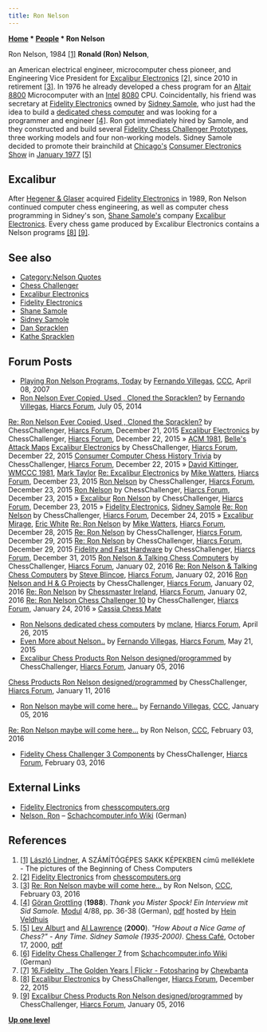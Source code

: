 ```yaml
---
title: Ron Nelson
---
```

**[Home](Home "Home") \* [People](People "People") \* Ron Nelson**



 [](File:RonNelson.JPG) Ron Nelson, 1984 <a id="cite-note-1" href="#cite-ref-1">[1]</a> 
**Ronald (Ron) Nelson**,  

an American electrical engineer, microcomputer chess pioneer, and Engineering Vice President for [Excalibur Electronics](Excalibur_Electronics "Excalibur Electronics") <a id="cite-note-2" href="#cite-ref-2">[2]</a>, since 2010 in retirement <a id="cite-note-3" href="#cite-ref-3">[3]</a>. In 1976 he already developed a chess program for an [Altair 8800](https://en.wikipedia.org/wiki/Altair_8800) Microcomputer with an [Intel](Intel "Intel") [8080](8080 "8080") CPU. Coincidentally, his friend was secretary at [Fidelity Electronics](Fidelity_Electronics "Fidelity Electronics") owned by [Sidney Samole](Sidney_Samole "Sidney Samole"), who just had the idea to build a [dedicated chess computer](Dedicated_Chess_Computers "Dedicated Chess Computers") and was looking for a programmer and engineer <a id="cite-note-4" href="#cite-ref-4">[4]</a>. Ron got immediately hired by Samole, and they constructed and build several [Fidelity Chess Challenger Prototypes](Chess_Challenger "Chess Challenger"), three working models and four non-working models. Sidney Samole decided to promote their brainchild at [Chicago's](https://en.wikipedia.org/wiki/Chicago) [Consumer Electronics Show](https://en.wikipedia.org/wiki/Consumer_Electronics_Show) in [January 1977](https://en.wikipedia.org/wiki/1977) <a id="cite-note-5" href="#cite-ref-5">[5]</a>



## Excalibur


After [Hegener & Glaser](Hegener_%26_Glaser "Hegener & Glaser") acquired [Fidelity Electronics](Fidelity_Electronics "Fidelity Electronics") in 1989, Ron Nelson continued computer chess engineering, as well as computer chess programming in Sidney's son, [Shane Samole's](Shane_Samole "Shane Samole") company [Excalibur Electronics](Excalibur_Electronics "Excalibur Electronics"). Every chess game produced by Excalibur Electronics contains a Nelson programs <a id="cite-note-8" href="#cite-ref-8">[8]</a> <a id="cite-note-9" href="#cite-ref-9">[9]</a>.



## See also


* [Category:Nelson Quotes](Category:Nelson_Quotes "Category:Nelson Quotes")
* [Chess Challenger](Chess_Challenger "Chess Challenger")
* [Excalibur Electronics](Excalibur_Electronics "Excalibur Electronics")
* [Fidelity Electronics](Fidelity_Electronics "Fidelity Electronics")
* [Shane Samole](Shane_Samole "Shane Samole")
* [Sidney Samole](Sidney_Samole "Sidney Samole")
* [Dan Spracklen](Dan_Spracklen "Dan Spracklen")
* [Kathe Spracklen](Kathe_Spracklen "Kathe Spracklen")


## Forum Posts


* [Playing Ron Nelson Programs, Today](http://www.talkchess.com/forum3/viewtopic.php?t=12970) by [Fernando Villegas](Fernando_Villegas "Fernando Villegas"), [CCC](CCC "CCC"), April 08, 2007
* [Ron Nelson Ever Copied, Used , Cloned the Spracklen?](http://hiarcs.net/forums/viewtopic.php?t=6768) by [Fernando Villegas](Fernando_Villegas "Fernando Villegas"), [Hiarcs Forum](Computer_Chess_Forums "Computer Chess Forums"), July 05, 2014


 [Re: Ron Nelson Ever Copied, Used , Cloned the Spracklen?](http://www.hiarcs.net/forums/viewtopic.php?t=6768&start=68) by ChessChallenger, [Hiarcs Forum](Computer_Chess_Forums "Computer Chess Forums"), December 21, 2015
 [Excalibur Electronics](http://www.hiarcs.net/forums/viewtopic.php?t=6768&start=78) by ChessChallenger, [Hiarcs Forum](Computer_Chess_Forums "Computer Chess Forums"), December 22, 2015 » [ACM 1981](ACM_1981 "ACM 1981"), [Belle's](Belle "Belle") [Attack Maps](Attack_and_Defend_Maps "Attack and Defend Maps")
 [Excalibur Electronics](http://www.hiarcs.net/forums/viewtopic.php?t=6768&start=82) by ChessChallenger, [Hiarcs Forum](Computer_Chess_Forums "Computer Chess Forums"), December 22, 2015
 [Consumer Computer Chess History Trivia](http://www.hiarcs.net/forums/viewtopic.php?t=6768&start=84) by ChessChallenger, [Hiarcs Forum](Computer_Chess_Forums "Computer Chess Forums"), December 22, 2015 » [David Kittinger](David_Kittinger "David Kittinger"), [WMCCC 1981](WMCCC_1981 "WMCCC 1981"), [Mark Taylor](Mark_Taylor "Mark Taylor")
 [Re: Excalibur Electronics](http://www.hiarcs.net/forums/viewtopic.php?t=6768&start=90) by [Mike Watters](Mike_Watters "Mike Watters"), [Hiarcs Forum](Computer_Chess_Forums "Computer Chess Forums"), December 23, 2015
 [Ron Nelson](http://www.hiarcs.net/forums/viewtopic.php?t=6768&start=102) by ChessChallenger, [Hiarcs Forum](Computer_Chess_Forums "Computer Chess Forums"), December 23, 2015
 [Ron Nelson](http://www.hiarcs.net/forums/viewtopic.php?t=6768&start=105) by ChessChallenger, [Hiarcs Forum](Computer_Chess_Forums "Computer Chess Forums"), December 23, 2015 » [Excalibur](Excalibur_Electronics "Excalibur Electronics")
 [Ron Nelson](http://www.hiarcs.net/forums/viewtopic.php?t=6768&start=108) by ChessChallenger, [Hiarcs Forum](Computer_Chess_Forums "Computer Chess Forums"), December 23, 2015 » [Fidelity Electronics](Fidelity_Electronics "Fidelity Electronics"), [Sidney Samole](Sidney_Samole "Sidney Samole")
 [Re: Ron Nelson](http://www.hiarcs.net/forums/viewtopic.php?t=6768&start=122) by ChessChallenger, [Hiarcs Forum](Computer_Chess_Forums "Computer Chess Forums"), December 24, 2015 » [Excalibur Mirage](Excalibur_Mirage "Excalibur Mirage"), [Eric White](Eric_White "Eric White")
 [Re: Ron Nelson](http://www.hiarcs.net/forums/viewtopic.php?t=6768&start=145) by [Mike Watters](Mike_Watters "Mike Watters"), [Hiarcs Forum](Computer_Chess_Forums "Computer Chess Forums"), December 28, 2015
 [Re: Ron Nelson](http://www.hiarcs.net/forums/viewtopic.php?t=6768&start=169) by ChessChallenger, [Hiarcs Forum](Computer_Chess_Forums "Computer Chess Forums"), December 29, 2015
 [Re: Ron Nelson](http://www.hiarcs.net/forums/viewtopic.php?t=6768&start=170) by ChessChallenger, [Hiarcs Forum](Computer_Chess_Forums "Computer Chess Forums"), December 29, 2015
 [Fidelity and Fast Hardware](http://www.hiarcs.net/forums/viewtopic.php?t=6768&start=189) by ChessChallenger, [Hiarcs Forum](Computer_Chess_Forums "Computer Chess Forums"), December 31, 2015
 [Ron Nelson & Talking Chess Computers](http://www.hiarcs.net/forums/viewtopic.php?t=6768&start=191) by ChessChallenger, [Hiarcs Forum](Computer_Chess_Forums "Computer Chess Forums"), January 02, 2016
 [Re: Ron Nelson & Talking Chess Computers](http://www.hiarcs.net/forums/viewtopic.php?t=6768&start=193) by [Steve Blincoe](Steve_Blincoe "Steve Blincoe"), [Hiarcs Forum](Computer_Chess_Forums "Computer Chess Forums"), January 02, 2016
 [Ron Nelson and H & G Projects](http://www.hiarcs.net/forums/viewtopic.php?t=6768&start=194) by ChessChallenger, [Hiarcs Forum](Computer_Chess_Forums "Computer Chess Forums"), January 02, 2016
 [Re: Ron Nelson](http://www.hiarcs.net/forums/viewtopic.php?t=6768&start=199) by [Chessmaster Ireland](index.php?title=Bryan_Whitby&action=edit&redlink=1 "Bryan Whitby (page does not exist)"), [Hiarcs Forum](Computer_Chess_Forums "Computer Chess Forums"), January 02, 2016
 [Re: Ron Nelson Chess Challenger 10](http://www.hiarcs.net/forums/viewtopic.php?t=6768&start=205) by ChessChallenger, [Hiarcs Forum](Computer_Chess_Forums "Computer Chess Forums"), January 24, 2016 » [Cassia Chess Mate](Cassia_Chess_Mate "Cassia Chess Mate")
* [Ron Nelsons dedicated chess computers](http://www.hiarcs.net/forums/viewtopic.php?t=7178) by [mclane](Thorsten_Czub "Thorsten Czub"), [Hiarcs Forum](Computer_Chess_Forums "Computer Chess Forums"), April 26, 2015
* [Even More about Nelson..](http://www.hiarcs.net/forums/viewtopic.php?t=7227) by [Fernando Villegas](Fernando_Villegas "Fernando Villegas"), [Hiarcs Forum](Computer_Chess_Forums "Computer Chess Forums"), May 21, 2015
* [Excalibur Chess Products Ron Nelson designed/programmed](http://www.hiarcs.net/forums/viewtopic.php?t=7591) by ChessChallenger, [Hiarcs Forum](Computer_Chess_Forums "Computer Chess Forums"), January 05, 2016


 [Chess Products Ron Nelson designed/programmed](http://www.hiarcs.net/forums/viewtopic.php?t=7591&start=8) by ChessChallenger, [Hiarcs Forum](Computer_Chess_Forums "Computer Chess Forums"), January 11, 2016
* [Ron Nelson maybe will come here...](http://www.talkchess.com/forum/viewtopic.php?t=58813) by [Fernando Villegas](Fernando_Villegas "Fernando Villegas"), [CCC](CCC "CCC"), January 05, 2016


 [Re: Ron Nelson maybe will come here...](http://www.talkchess.com/forum/viewtopic.php?t=58813&start=5) by Ron Nelson, [CCC](CCC "CCC"), February 03, 2016
* [Fidelity Chess Challenger 3 Components](http://www.hiarcs.net/forums/viewtopic.php?t=7653) by ChessChallenger, [Hiarcs Forum](Computer_Chess_Forums "Computer Chess Forums"), February 03, 2016


## External Links


* [Fidelity Electronics](http://www.ismenio.com/fidelity.html) from [chesscomputers.org](http://www.ismenio.com/chess_computers.html)
* [Nelson, Ron](http://www.schach-computer.info/wiki/index.php/Nelson,_Ron) – [Schachcomputer.info Wiki](http://www.schach-computer.info/wiki/index.php/Hauptseite_En) (German)


## References


1. <a id="cite-ref-1" href="#cite-note-1">[1]</a> [László Lindner](L%C3%A1szl%C3%B3_Lindner "László Lindner"), A SZÁMÍTÓGÉPES SAKK KÉPEKBEN című melléklete - The pictures of the Beginning of Chess Computers
2. <a id="cite-ref-2" href="#cite-note-2">[2]</a> [Fidelity Electronics](http://www.ismenio.com/fidelity.html) from [chesscomputers.org](http://www.ismenio.com/chess_computers.html)
3. <a id="cite-ref-3" href="#cite-note-3">[3]</a> [Re: Ron Nelson maybe will come here...](http://www.talkchess.com/forum/viewtopic.php?t=58813&start=6) by Ron Nelson, [CCC](CCC "CCC"), February 03, 2016
4. <a id="cite-ref-4" href="#cite-note-4">[4]</a> [Göran Grottling](G%C3%B6ran_Grottling "Göran Grottling") (**1988**). *Thank you Mister Spock! Ein Interview mit Sid Samole.* [Modul](Modul "Modul") 4/88, pp. 36-38 (German), [pdf](http://www.schaakcomputers.nl/hein_veldhuis/database/files/12-1988,%20Modul,%20Interview%20mit%20Sid%20Samole.pdf) hosted by [Hein Veldhuis](Hein_Veldhuis "Hein Veldhuis")
5. <a id="cite-ref-5" href="#cite-note-5">[5]</a> [Lev Alburt](https://en.wikipedia.org/wiki/Lev_Alburt) and [Al Lawrence](https://en.wikipedia.org/wiki/Al_Lawrence) (**2000**). *"How About a Nice Game of Chess?" - Any Time. Sidney Samole (1935-2000)*. [Chess Café](http://www.chesscafe.com/), October 17, 2000, [pdf](http://www.chesscafe.com/text/leval06.pdf)
6. <a id="cite-ref-6" href="#cite-note-6">[6]</a> [Fidelity Chess Challenger 7](http://www.schach-computer.info/wiki/index.php/Fidelity_Chess_Challenger_7) from [Schachcomputer.info Wiki](http://www.schach-computer.info/wiki/index.php/Hauptseite_En) (German)
7. <a id="cite-ref-7" href="#cite-note-7">[7]</a> [16.Fidelity ..The Golden Years | Flickr - Fotosharing](http://www.flickr.com/photos/10261668@N05/sets/72157600923819227/with/858218235/) by [Chewbanta](Steve_Blincoe "Steve Blincoe")
8. <a id="cite-ref-8" href="#cite-note-8">[8]</a> [Excalibur Electronics](http://www.hiarcs.net/forums/viewtopic.php?t=6768&start=78) by ChessChallenger, [Hiarcs Forum](Computer_Chess_Forums "Computer Chess Forums"), December 22, 2015
9. <a id="cite-ref-9" href="#cite-note-9">[9]</a> [Excalibur Chess Products Ron Nelson designed/programmed](http://www.hiarcs.net/forums/viewtopic.php?t=7591) by ChessChallenger, [Hiarcs Forum](Computer_Chess_Forums "Computer Chess Forums"), January 05, 2016

**[Up one level](People "People")**







 
